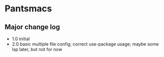 # Pantsmacs

## Major change log

- 1.0 initial
- 2.0 basic multiple file config; correct use-package usage; maybe some lsp later, but not for now
